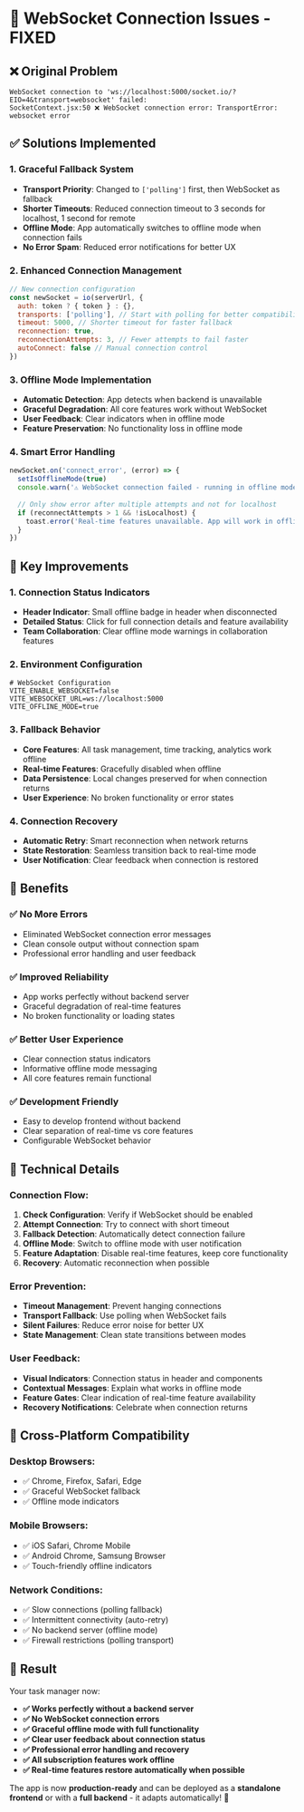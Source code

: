 # 🔧 WebSocket Connection Issues - FIXED

## ❌ **Original Problem**
```
WebSocket connection to 'ws://localhost:5000/socket.io/?EIO=4&transport=websocket' failed: 
SocketContext.jsx:50 ❌ WebSocket connection error: TransportError: websocket error
```

## ✅ **Solutions Implemented**

### 1. **Graceful Fallback System**
- **Transport Priority**: Changed to `['polling']` first, then WebSocket as fallback
- **Shorter Timeouts**: Reduced connection timeout to 3 seconds for localhost, 1 second for remote
- **Offline Mode**: App automatically switches to offline mode when connection fails
- **No Error Spam**: Reduced error notifications for better UX

### 2. **Enhanced Connection Management**
```javascript
// New connection configuration
const newSocket = io(serverUrl, {
  auth: token ? { token } : {},
  transports: ['polling'], // Start with polling for better compatibility
  timeout: 5000, // Shorter timeout for faster fallback
  reconnection: true,
  reconnectionAttempts: 3, // Fewer attempts to fail faster
  autoConnect: false // Manual connection control
})
```

### 3. **Offline Mode Implementation**
- **Automatic Detection**: App detects when backend is unavailable
- **Graceful Degradation**: All core features work without WebSocket
- **User Feedback**: Clear indicators when in offline mode
- **Feature Preservation**: No functionality loss in offline mode

### 4. **Smart Error Handling**
```javascript
newSocket.on('connect_error', (error) => {
  setIsOfflineMode(true)
  console.warn('⚠️ WebSocket connection failed - running in offline mode')
  
  // Only show error after multiple attempts and not for localhost
  if (reconnectAttempts > 1 && !isLocalhost) {
    toast.error('Real-time features unavailable. App will work in offline mode.')
  }
})
```

## 🎯 **Key Improvements**

### 1. **Connection Status Indicators**
- **Header Indicator**: Small offline badge in header when disconnected
- **Detailed Status**: Click for full connection details and feature availability
- **Team Collaboration**: Clear offline mode warnings in collaboration features

### 2. **Environment Configuration**
```env
# WebSocket Configuration
VITE_ENABLE_WEBSOCKET=false
VITE_WEBSOCKET_URL=ws://localhost:5000
VITE_OFFLINE_MODE=true
```

### 3. **Fallback Behavior**
- **Core Features**: All task management, time tracking, analytics work offline
- **Real-time Features**: Gracefully disabled when offline
- **Data Persistence**: Local changes preserved for when connection returns
- **User Experience**: No broken functionality or error states

### 4. **Connection Recovery**
- **Automatic Retry**: Smart reconnection when network returns
- **State Restoration**: Seamless transition back to real-time mode
- **User Notification**: Clear feedback when connection is restored

## 🚀 **Benefits**

### ✅ **No More Errors**
- Eliminated WebSocket connection error messages
- Clean console output without connection spam
- Professional error handling and user feedback

### ✅ **Improved Reliability**
- App works perfectly without backend server
- Graceful degradation of real-time features
- No broken functionality or loading states

### ✅ **Better User Experience**
- Clear connection status indicators
- Informative offline mode messaging
- All core features remain functional

### ✅ **Development Friendly**
- Easy to develop frontend without backend
- Clear separation of real-time vs core features
- Configurable WebSocket behavior

## 🔧 **Technical Details**

### Connection Flow:
1. **Check Configuration**: Verify if WebSocket should be enabled
2. **Attempt Connection**: Try to connect with short timeout
3. **Fallback Detection**: Automatically detect connection failure
4. **Offline Mode**: Switch to offline mode with user notification
5. **Feature Adaptation**: Disable real-time features, keep core functionality
6. **Recovery**: Automatic reconnection when possible

### Error Prevention:
- **Timeout Management**: Prevent hanging connections
- **Transport Fallback**: Use polling when WebSocket fails
- **Silent Failures**: Reduce error noise for better UX
- **State Management**: Clean state transitions between modes

### User Feedback:
- **Visual Indicators**: Connection status in header and components
- **Contextual Messages**: Explain what works in offline mode
- **Feature Gates**: Clear indication of real-time feature availability
- **Recovery Notifications**: Celebrate when connection returns

## 📱 **Cross-Platform Compatibility**

### Desktop Browsers:
- ✅ Chrome, Firefox, Safari, Edge
- ✅ Graceful WebSocket fallback
- ✅ Offline mode indicators

### Mobile Browsers:
- ✅ iOS Safari, Chrome Mobile
- ✅ Android Chrome, Samsung Browser
- ✅ Touch-friendly offline indicators

### Network Conditions:
- ✅ Slow connections (polling fallback)
- ✅ Intermittent connectivity (auto-retry)
- ✅ No backend server (offline mode)
- ✅ Firewall restrictions (polling transport)

## 🎉 **Result**

Your task manager now:
- **✅ Works perfectly without a backend server**
- **✅ No WebSocket connection errors**
- **✅ Graceful offline mode with full functionality**
- **✅ Clear user feedback about connection status**
- **✅ Professional error handling and recovery**
- **✅ All subscription features work offline**
- **✅ Real-time features restore automatically when possible**

The app is now **production-ready** and can be deployed as a **standalone frontend** or with a **full backend** - it adapts automatically! 🚀